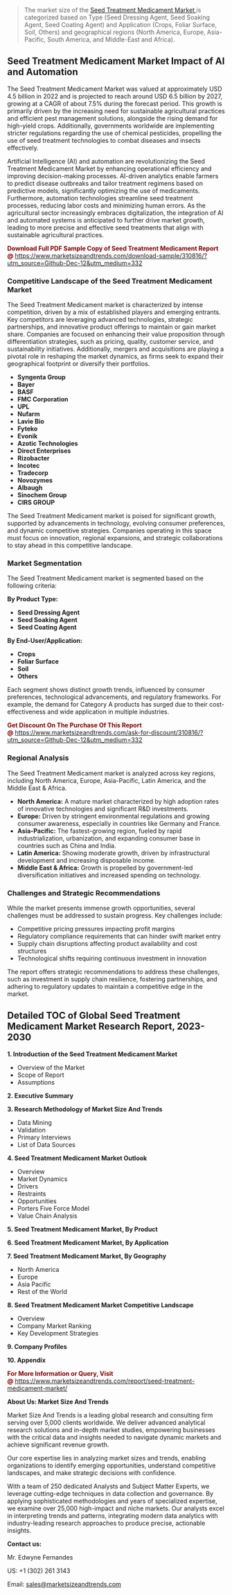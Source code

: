 <blockquote><p>The market size of the <a href="https://www.marketsizeandtrends.com/download-sample/310816/?utm_source=Github-Dec-12&amp;utm_medium=332" target="_blank">Seed Treatment Medicament Market </a>is categorized based on Type (Seed Dressing Agent, Seed Soaking Agent, Seed Coating Agent) and Application (Crops, Foliar Surface, Soil, Others) and geographical regions (North America, Europe, Asia-Pacific, South America, and Middle-East and Africa).</p></blockquote><p><h2>Seed Treatment Medicament Market Impact of AI and Automation</h2><p>The Seed Treatment Medicament Market was valued at approximately USD 4.5 billion in 2022 and is projected to reach around USD 6.5 billion by 2027, growing at a CAGR of about 7.5% during the forecast period. This growth is primarily driven by the increasing need for sustainable agricultural practices and efficient pest management solutions, alongside the rising demand for high-yield crops. Additionally, governments worldwide are implementing stricter regulations regarding the use of chemical pesticides, propelling the use of seed treatment technologies to combat diseases and insects effectively.</p><p>Artificial Intelligence (AI) and automation are revolutionizing the Seed Treatment Medicament Market by enhancing operational efficiency and improving decision-making processes. AI-driven analytics enable farmers to predict disease outbreaks and tailor treatment regimens based on predictive models, significantly optimizing the use of medicaments. Furthermore, automation technologies streamline seed treatment processes, reducing labor costs and minimizing human errors. As the agricultural sector increasingly embraces digitalization, the integration of AI and automated systems is anticipated to further drive market growth, leading to more precise and effective seed treatments that align with sustainable agricultural practices.</p></p><p><strong><span style="color: #800000;">Download Full PDF Sample Copy of Seed Treatment Medicament Report @</span>&nbsp;</strong><a href="https://www.marketsizeandtrends.com/download-sample/310816/?utm_source=Github-Dec-12&amp;utm_medium=332">https://www.marketsizeandtrends.com/download-sample/310816/?utm_source=Github-Dec-12&amp;utm_medium=332</a></p><h3>Competitive Landscape of the Seed Treatment Medicament Market</h3><p>The Seed Treatment Medicament market is characterized by intense competition, driven by a mix of established players and emerging entrants. Key competitors are leveraging advanced technologies, strategic partnerships, and innovative product offerings to maintain or gain market share. Companies are focused on enhancing their value proposition through differentiation strategies, such as pricing, quality, customer service, and sustainability initiatives. Additionally, mergers and acquisitions are playing a pivotal role in reshaping the market dynamics, as firms seek to expand their geographical footprint or diversify their portfolios.</p><p><strong><p><ul><li>Syngenta Group </li><li> Bayer </li><li> BASF </li><li> FMC Corporation </li><li> UPL </li><li> Nufarm </li><li> Lavie Bio </li><li> Fyteko </li><li> Evonik </li><li> Azotic Technologies </li><li> Direct Enterprises </li><li> Rizobacter </li><li> Incotec </li><li> Tradecorp </li><li> Novozymes </li><li> Albaugh </li><li> Sinochem Group </li><li> CIRS GROUP</p></li></ul></p></strong></p><p>The Seed Treatment Medicament market is poised for significant growth, supported by advancements in technology, evolving consumer preferences, and dynamic competitive strategies. Companies operating in this space must focus on innovation, regional expansions, and strategic collaborations to stay ahead in this competitive landscape.</p><h3>Market Segmentation</h3><p>The Seed Treatment Medicament market is segmented based on the following criteria:</p><p><strong>By Product Type:</strong></p><p><strong><p><ul><li>Seed Dressing Agent </li><li> Seed Soaking Agent </li><li> Seed Coating Agent</p></li></ul></p></strong></p><p><strong>By End-User/Application:</strong></p><p><strong><p><ul><li>Crops </li><li> Foliar Surface </li><li> Soil </li><li> Others</p></li></ul></p></strong></p><p>Each segment shows distinct growth trends, influenced by consumer preferences, technological advancements, and regulatory frameworks. For example, the demand for Category A products has surged due to their cost-effectiveness and wide application in multiple industries.</p><p><strong><span style="color: #800000;">Get Discount On The Purchase Of This Report @&nbsp;</span></strong><a href="https://www.marketsizeandtrends.com/ask-for-discount/310816/?utm_source=Github-Dec-12&amp;utm_medium=332">https://www.marketsizeandtrends.com/ask-for-discount/310816/?utm_source=Github-Dec-12&amp;utm_medium=332</a></p><h3>Regional Analysis</h3><p>The Seed Treatment Medicament market is analyzed across key regions, including North America, Europe, Asia-Pacific, Latin America, and the Middle East &amp; Africa.</p><ul><li><strong>North America:</strong> A mature market characterized by high adoption rates of innovative technologies and significant R&amp;D investments.</li><li><strong>Europe:</strong> Driven by stringent environmental regulations and growing consumer awareness, especially in countries like Germany and France.</li><li><strong>Asia-Pacific:</strong> The fastest-growing region, fueled by rapid industrialization, urbanization, and expanding consumer base in countries such as China and India.</li><li><strong>Latin America:</strong> Showing moderate growth, driven by infrastructural development and increasing disposable income.</li><li><strong>Middle East &amp; Africa:</strong> Growth is propelled by government-led diversification initiatives and increased spending on technology.</li></ul><h3>Challenges and Strategic Recommendations</h3><p>While the market presents immense growth opportunities, several challenges must be addressed to sustain progress. Key challenges include:</p><ul><li>Competitive pricing pressures impacting profit margins</li><li>Regulatory compliance requirements that can hinder swift market entry</li><li>Supply chain disruptions affecting product availability and cost structures</li><li>Technological shifts requiring continuous investment in innovation</li></ul><p>The report offers strategic recommendations to address these challenges, such as investment in supply chain resilience, fostering partnerships, and adhering to regulatory updates to maintain a competitive edge in the market.</p><h2>Detailed TOC of Global Seed Treatment Medicament Market Research Report, 2023-2030</h2><p><strong>1. Introduction of the Seed Treatment Medicament Market</strong></p><ul><li>Overview of the Market</li><li>Scope of Report</li><li>Assumptions&nbsp;</li></ul><p><strong>2. Executive Summary</strong></p><p><strong>3. Research Methodology of <strong>Market Size And Trends</strong></strong></p><ul><li>Data Mining</li><li>Validation</li><li>Primary Interviews</li><li>List of Data Sources&nbsp;</li></ul><p><strong>4. Seed Treatment Medicament Market Outlook</strong></p><ul><li>Overview</li><li>Market Dynamics</li><li>Drivers</li><li>Restraints</li><li>Opportunities</li><li>Porters Five Force Model</li><li>Value Chain Analysis&nbsp;</li></ul><p><strong>5. Seed Treatment Medicament Market, By Product</strong></p><p><strong>6. Seed Treatment Medicament Market, By Application</strong></p><p><strong>7. Seed Treatment Medicament Market, By Geography</strong></p><ul><li>North America</li><li>Europe</li><li>Asia Pacific</li><li>Rest of the World&nbsp;</li></ul><p><strong>8. Seed Treatment Medicament Market Competitive Landscape</strong></p><ul><li>Overview</li><li>Company Market Ranking</li><li>Key Development Strategies&nbsp;</li></ul><p><strong>9. Company Profiles</strong></p><p><strong>10. Appendix</strong></p><p><strong><span style="color: #800000;">For More Information or Query, Visit @&nbsp;</span></strong><a href="https://www.marketsizeandtrends.com/report/seed-treatment-medicament-market/">https://www.marketsizeandtrends.com/report/seed-treatment-medicament-market/</a></p><p></p><p><strong>About Us:&nbsp;Market Size And Trends</strong></p><p>Market Size And Trends&nbsp;is a leading global research and consulting firm serving over 5,000 clients worldwide. We deliver advanced analytical research solutions and in-depth market studies, empowering businesses with the critical data and insights needed to navigate dynamic markets and achieve significant revenue growth.</p><p>Our core expertise lies in analyzing market sizes and trends, enabling organizations to identify emerging opportunities, understand competitive landscapes, and make strategic decisions with confidence.</p><p>With a team of 250 dedicated Analysts and Subject Matter Experts, we leverage cutting-edge techniques in data collection and governance. By applying sophisticated methodologies and years of specialized expertise, we examine over 25,000 high-impact and niche markets. Our analysts excel in interpreting trends and patterns, integrating modern data analytics with industry-leading research approaches to produce precise, actionable insights.</p><p><strong>Contact us:</strong></p><p>Mr. Edwyne Fernandes</p><p>US: +1 (302) 261 3143</p><p>Email: <a href="mailto:sales@marketsizeandtrends.com">sales@marketsizeandtrends.com</a>&nbsp;</p>
